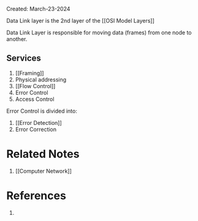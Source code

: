 Created: March-23-2024

Data Link layer is the 2nd layer of the [[OSI Model Layers]]

Data Link Layer is responsible for moving data (frames) from one node to another.
## Services

1. [[Framing]]
2. Physical addressing
3. [[Flow Control]]
4. Error Control
5. Access Control

Error Control is divided into:

1. [[Error Detection]]
2. Error Correction

# Related Notes

1. [[Computer Network]]
# References

1. 